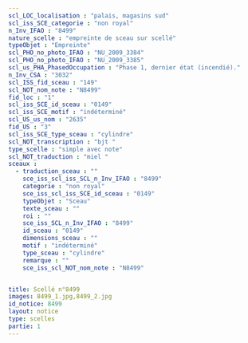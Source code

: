 ```yaml
---
scl_LOC_localisation : "palais, magasins sud"
scl_iss_SCE_categorie : "non royal"
n_Inv_IFAO : "8499"
nature_scelle : "empreinte de sceau sur scellé"
typeObjet : "Empreinte"
scl_PHO_no_photo_IFAO : "NU_2009_3384"
scl_PHO_no_photo_IFAO : "NU_2009_3385"
scl_us_PHA_PhasedOccupation : "Phase 1, dernier état (incendié)."
n_Inv_CSA : "3032"
scl_ISS_fid_sceau : "149"
scl_NOT_nom_note : "N8499"
fid_loc : "1"
scl_iss_SCE_id_sceau : "0149"
scl_iss_SCE_motif : "indéterminé"
scl_US_us_nom : "2635"
fid_US : "3"
scl_iss_SCE_type_sceau : "cylindre"
scl_NOT_transcription : "bjt "
type_scelle : "simple avec note"
scl_NOT_traduction : "miel "
sceaux :
  - traduction_sceau : ""
    sce_iss_scl_iss_SCL_n_Inv_IFAO : "8499"
    categorie : "non royal"
    sce_iss_scl_iss_SCE_id_sceau : "0149"
    typeObjet : "Sceau"
    texte_sceau : ""
    roi : ""
    sce_iss_SCL_n_Inv_IFAO : "8499"
    id_sceau : "0149"
    dimensions_sceau : ""
    motif : "indéterminé"
    type_sceau : "cylindre"
    remarque : ""
    sce_iss_scl_NOT_nom_note : "N8499"


title: Scellé n°8499
images: 8499_1.jpg,8499_2.jpg
id_notice: 8499
layout: notice
type: scelles
partie: 1
---
```

